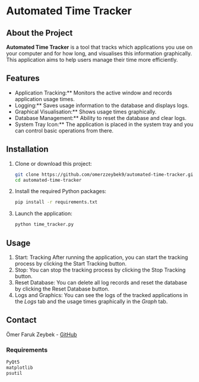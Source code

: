 # Automated Time Tracker

## About the Project

**Automated Time Tracker** is a tool that tracks which applications you use on your computer and for how long, and visualises this information graphically. This application aims to help users manage their time more efficiently.

## Features

- Application Tracking:** Monitors the active window and records application usage times.
- Logging:** Saves usage information to the database and displays logs.
- Graphical Visualisation:** Shows usage times graphically.
- Database Management:** Ability to reset the database and clear logs.
- System Tray Icon:** The application is placed in the system tray and you can control basic operations from there.

## Installation

1. Clone or download this project:
   ```sh
   git clone https://github.com/omerzzeybek9/automated-time-tracker.git
   cd automated-time-tracker
2. Install the required Python packages:
   ```sh
   pip install -r requirements.txt
3. Launch the application:
   ```sh
   python time_tracker.py

## Usage

1. Start: Tracking After running the application, you can start the tracking process by clicking the Start Tracking button.
2. Stop: You can stop the tracking process by clicking the Stop Tracking button.
3. Reset Database: You can delete all log records and reset the database by clicking the Reset Database button.
4. Logs and Graphics: You can see the logs of the tracked applications in the *Logs* tab and the usage times graphically in the *Graph* tab.

## Contact

Ömer Faruk Zeybek - [GitHub](https://github.com/omerzzeybek9)

### Requirements

```txt
PyQt5
matplotlib
psutil
   
